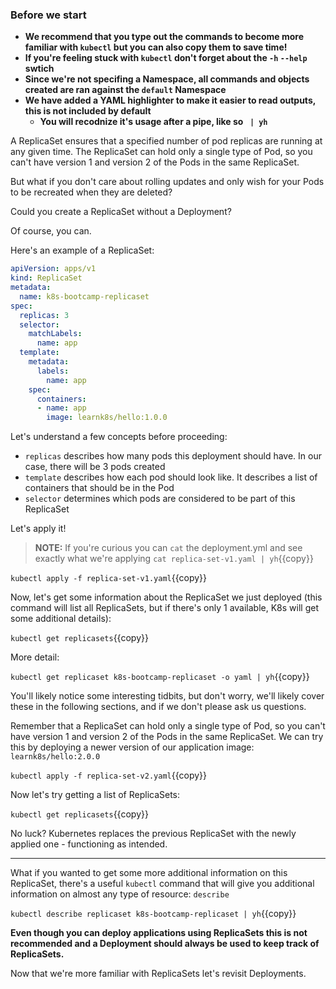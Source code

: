 ### Before we start
- **We recommend that you type out the commands to become more familiar with `kubectl` but you can also copy them to save time!**
- **If you're feeling stuck with `kubectl` don't forget about the `-h` `--help` swtich**
- **Since we're not specifing a Namespace, all commands and objects created are ran against the `default` Namespace**
- **We have added a YAML highlighter to make it easier to read outputs, this is not included by default**
  - **You will recodnize it's usage after a pipe, like so ` | yh`**

A ReplicaSet ensures that a specified number of pod replicas are running at any given time. The ReplicaSet can hold only a single type of Pod, so you can't have version 1 and version 2 of the Pods in the same ReplicaSet.

But what if you don't care about rolling updates and only wish for your Pods to be recreated when they are deleted?

Could you create a ReplicaSet without a Deployment?

Of course, you can.

Here's an example of a ReplicaSet:

```yml
apiVersion: apps/v1
kind: ReplicaSet
metadata:
  name: k8s-bootcamp-replicaset
spec:
  replicas: 3
  selector:
    matchLabels:
      name: app
  template:
    metadata:
      labels:
        name: app
    spec:
      containers:
      - name: app
        image: learnk8s/hello:1.0.0
```

Let's understand a few concepts before proceeding:

- `replicas` describes how many pods this deployment should have. In our case, there will be 3 pods created
- `template` describes how each pod should look like. It describes a list of containers that should be in the Pod
- `selector` determines which pods are considered to be part of this ReplicaSet

Let's apply it!

> **NOTE:** If you're curious you can `cat` the deployment.yml and see exactly what we're applying `cat replica-set-v1.yaml | yh`{{copy}}

`kubectl apply -f replica-set-v1.yaml`{{copy}}

Now, let's get some information about the ReplicaSet we just deployed (this command will list all ReplicaSets, but if there's only 1 available, K8s will get some additional details):

`kubectl get replicasets`{{copy}}

More detail:

`kubectl get replicaset k8s-bootcamp-replicaset -o yaml | yh`{{copy}}

You'll likely notice some interesting tidbits, but don't worry, we'll likely cover these in the following sections, and if we don't please ask us questions.

Remember that a ReplicaSet can hold only a single type of Pod, so you can't have version 1 and version 2 of the Pods in the same ReplicaSet. We can try this by deploying a newer version of our application image: `learnk8s/hello:2.0.0`

`kubectl apply -f replica-set-v2.yaml`{{copy}}

Now let's try getting a list of ReplicaSets:

`kubectl get replicasets`{{copy}}

No luck? Kubernetes replaces the previous ReplicaSet with the newly applied one - functioning as intended.

---

What if you wanted to get some more additional information on this ReplicaSet, there's a useful `kubectl` command that will give you additional information on almost any type of resource: `describe`

`kubectl describe replicaset k8s-bootcamp-replicaset | yh`{{copy}}

**Even though you can deploy applications using ReplicaSets this is not recommended and a Deployment should always be used to keep track of ReplicaSets.**

Now that we're more familiar with ReplicaSets let's revisit Deployments.
